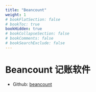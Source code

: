 ```yaml
---
title: "Beancount"
weight: 1
# bookFlatSection: false
# bookToc: true
bookHidden: true
# bookCollapseSection: false
# bookComments: false
# bookSearchExclude: false
---
```


# Beancount 记账软件

- Github: [beancount](https://github.com/beancount/beancount)